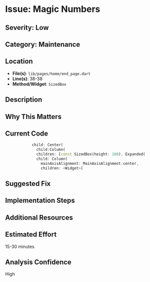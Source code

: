 # Issue: Magic Numbers

## Severity: Low

## Category: Maintenance

## Location
- **File(s)**: `lib/pages/home/end_page.dart`
- **Line(s)**: 38-38
- **Method/Widget**: `SizedBox`

## Description


## Why This Matters


## Current Code
```dart
            child: Center(
              child:Column(
              children: [const SizedBox(height: 100), Expanded(
              child: Column(
                mainAxisAlignment: MainAxisAlignment.center,
                children: <Widget>[
```

## Suggested Fix


## Implementation Steps


## Additional Resources


## Estimated Effort
15-30 minutes

## Analysis Confidence
High
